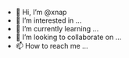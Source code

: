 - 👋 Hi, I’m @xnap
- 👀 I’m interested in ...
- 🌱 I’m currently learning ...
- 💞️ I’m looking to collaborate on ...
- 📫 How to reach me ...

<!---
xnap/xnap is a ✨ special ✨ repository because its `README.md` (this file) appears on your GitHub profile.
You can click the Preview link to take a look at your changes.
--->
